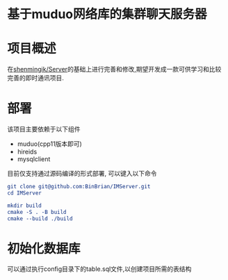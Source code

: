 # 基于muduo网络库的集群聊天服务器


# 项目概述
在[shenmingik/Server](https://github.com/shenmingik/Server)的基础上进行完善和修改,期望开发成一款可供学习和比较完善的即时通讯项目.

# 部署
该项目主要依赖于以下组件
- muduo(cpp11版本即可)
- hireids
- mysqlclient

目前仅支持通过源码编译的形式部署, 可以键入以下命令
```cmake
git clone git@github.com:BinBrian/IMServer.git
cd IMServer

mkdir build
cmake -S . -B build
cmake --build ./build
```
# 初始化数据库
可以通过执行config目录下的table.sql文件,以创建项目所需的表结构
